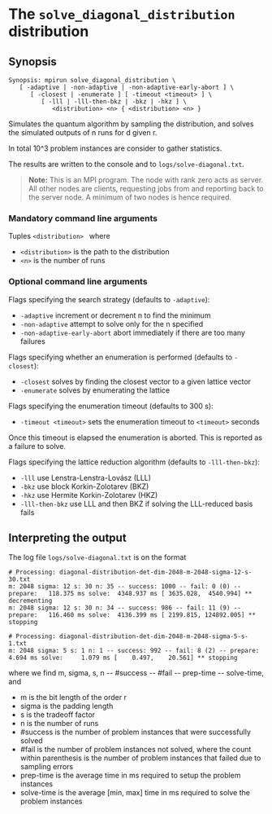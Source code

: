 # The <code>solve_diagonal_distribution</code> distribution

## Synopsis
```console
Synopsis: mpirun solve_diagonal_distribution \
   [ -adaptive | -non-adaptive | -non-adaptive-early-abort ] \
      [ -closest | -enumerate ] [ -timeout <timeout> ] \
         [ -lll | -lll-then-bkz | -bkz | -hkz ] \
            <distribution> <n> { <distribution> <n> }
```

Simulates the quantum algorithm by sampling the distribution, and solves the simulated outputs of n runs for d given r.

In total 10^3 problem instances are consider to gather statistics.

The results are written to the console and to <code>logs/solve-diagonal.txt</code>.

> <b>Note:</b> This is an MPI program. The node with rank zero acts as server. All other nodes are clients, requesting jobs from and reporting back to the server node. A minimum of two nodes is hence required.

### Mandatory command line arguments
Tuples <code>\<distribution\> <n></code> where
- <code>\<distribution\></code> is the path to the distribution
- <code>\<n\></code> is the number of runs

### Optional command line arguments
Flags specifying the search strategy (defaults to <code>-adaptive</code>):
- <code>-adaptive</code> increment or decrement n to find the minimum
- <code>-non-adaptive</code> attempt to solve only for the n specified
- <code>-non-adaptive-early-abort</code> abort immediately if there are too many failures

Flags specifying whether an enumeration is performed (defaults to <code>-closest</code>):
- <code>-closest</code> solves by finding the closest vector to a given lattice vector
- <code>-enumerate</code> solves by enumerating the lattice

Flags specifying the enumeration timeout (defaults to 300 s):
- <code>-timeout \<timeout\></code> sets the enumeration timeout to <code>\<timeout\></code> seconds

Once this timeout is elapsed the enumeration is aborted. This is reported as a failure to solve.

Flags specifying the lattice reduction algorithm (defaults to <code>-lll-then-bkz</code>):
- <code>-lll</code> use Lenstra-Lenstra-Lovász (LLL)
- <code>-bkz</code> use block Korkin-Zolotarev (BKZ)
- <code>-hkz</code> use Hermite Korkin-Zolotarev (HKZ)
- <code>-lll-then-bkz</code> use LLL and then BKZ if solving the LLL-reduced basis fails

## Interpreting the output
The log file <code>logs/solve-diagonal.txt</code> is on the format
```
# Processing: diagonal-distribution-det-dim-2048-m-2048-sigma-12-s-30.txt
m: 2048 sigma: 12 s: 30 n: 35 -- success: 1000 -- fail: 0 (0) -- prepare:   118.375 ms solve:  4348.937 ms [ 3635.028,  4540.994] ** decrementing
m: 2048 sigma: 12 s: 30 n: 34 -- success: 986 -- fail: 11 (9) -- prepare:   116.460 ms solve:  4136.399 ms [ 2199.815, 124892.005] ** stopping

# Processing: diagonal-distribution-det-dim-2048-m-2048-sigma-5-s-1.txt
m: 2048 sigma: 5 s: 1 n: 1 -- success: 992 -- fail: 8 (2) -- prepare:     4.694 ms solve:     1.079 ms [    0.497,    20.561] ** stopping
```
where we find m, sigma, s, n -- #success -- #fail -- prep-time -- solve-time, and
- m is the bit length of the order r
- sigma is the padding length
- s is the tradeoff factor
- n is the number of runs
- #success is the number of problem instances that were successfully solved
- #fail is the number of problem instances not solved, where the count within parenthesis is the number of problem instances that failed due to sampling errors
- prep-time is the average time in ms required to setup the problem instances
- solve-time is the average [min, max] time in ms required to solve the problem instances